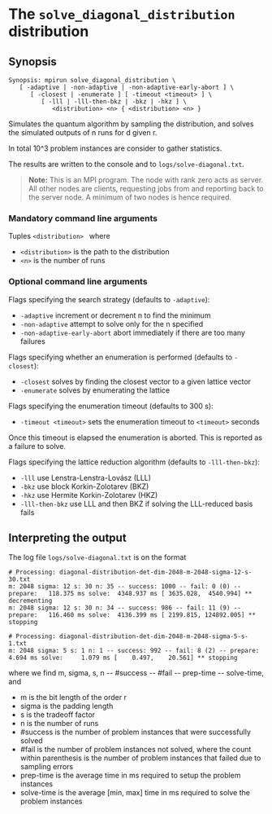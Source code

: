 # The <code>solve_diagonal_distribution</code> distribution

## Synopsis
```console
Synopsis: mpirun solve_diagonal_distribution \
   [ -adaptive | -non-adaptive | -non-adaptive-early-abort ] \
      [ -closest | -enumerate ] [ -timeout <timeout> ] \
         [ -lll | -lll-then-bkz | -bkz | -hkz ] \
            <distribution> <n> { <distribution> <n> }
```

Simulates the quantum algorithm by sampling the distribution, and solves the simulated outputs of n runs for d given r.

In total 10^3 problem instances are consider to gather statistics.

The results are written to the console and to <code>logs/solve-diagonal.txt</code>.

> <b>Note:</b> This is an MPI program. The node with rank zero acts as server. All other nodes are clients, requesting jobs from and reporting back to the server node. A minimum of two nodes is hence required.

### Mandatory command line arguments
Tuples <code>\<distribution\> <n></code> where
- <code>\<distribution\></code> is the path to the distribution
- <code>\<n\></code> is the number of runs

### Optional command line arguments
Flags specifying the search strategy (defaults to <code>-adaptive</code>):
- <code>-adaptive</code> increment or decrement n to find the minimum
- <code>-non-adaptive</code> attempt to solve only for the n specified
- <code>-non-adaptive-early-abort</code> abort immediately if there are too many failures

Flags specifying whether an enumeration is performed (defaults to <code>-closest</code>):
- <code>-closest</code> solves by finding the closest vector to a given lattice vector
- <code>-enumerate</code> solves by enumerating the lattice

Flags specifying the enumeration timeout (defaults to 300 s):
- <code>-timeout \<timeout\></code> sets the enumeration timeout to <code>\<timeout\></code> seconds

Once this timeout is elapsed the enumeration is aborted. This is reported as a failure to solve.

Flags specifying the lattice reduction algorithm (defaults to <code>-lll-then-bkz</code>):
- <code>-lll</code> use Lenstra-Lenstra-Lovász (LLL)
- <code>-bkz</code> use block Korkin-Zolotarev (BKZ)
- <code>-hkz</code> use Hermite Korkin-Zolotarev (HKZ)
- <code>-lll-then-bkz</code> use LLL and then BKZ if solving the LLL-reduced basis fails

## Interpreting the output
The log file <code>logs/solve-diagonal.txt</code> is on the format
```
# Processing: diagonal-distribution-det-dim-2048-m-2048-sigma-12-s-30.txt
m: 2048 sigma: 12 s: 30 n: 35 -- success: 1000 -- fail: 0 (0) -- prepare:   118.375 ms solve:  4348.937 ms [ 3635.028,  4540.994] ** decrementing
m: 2048 sigma: 12 s: 30 n: 34 -- success: 986 -- fail: 11 (9) -- prepare:   116.460 ms solve:  4136.399 ms [ 2199.815, 124892.005] ** stopping

# Processing: diagonal-distribution-det-dim-2048-m-2048-sigma-5-s-1.txt
m: 2048 sigma: 5 s: 1 n: 1 -- success: 992 -- fail: 8 (2) -- prepare:     4.694 ms solve:     1.079 ms [    0.497,    20.561] ** stopping
```
where we find m, sigma, s, n -- #success -- #fail -- prep-time -- solve-time, and
- m is the bit length of the order r
- sigma is the padding length
- s is the tradeoff factor
- n is the number of runs
- #success is the number of problem instances that were successfully solved
- #fail is the number of problem instances not solved, where the count within parenthesis is the number of problem instances that failed due to sampling errors
- prep-time is the average time in ms required to setup the problem instances
- solve-time is the average [min, max] time in ms required to solve the problem instances